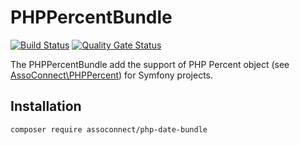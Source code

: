 # PHPPercentBundle

[![Build Status](https://travis-ci.org/assoconnect/php-date-bundle.svg?branch=master)](https://travis-ci.org/assoconnect/php-date-bundle)
[![Quality Gate Status](https://sonarcloud.io/api/project_badges/measure?project=assoconnect-php-date-bundle&metric=alert_status)](https://sonarcloud.io/dashboard?id=assoconnect-php-date-bundle)

The PHPPercentBundle add the support of PHP Percent object (see [AssoConnect\PHPPercent](https://github.com/assoconnect/php-percent)) for Symfony projects.

## Installation

```
composer require assoconnect/php-date-bundle
```
